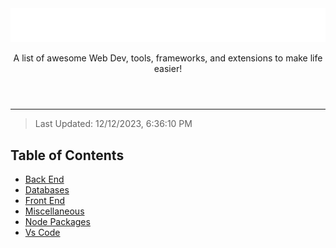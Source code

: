 <header align="center" data-title="">
  <img src="assets/rainbow-title.svg" />
  <p>A list of awesome Web Dev, tools, frameworks, and extensions to make life easier!</p>
</header>

---

> Last Updated: 12/12/2023, 6:36:10 PM

## Table of Contents

- [Back End](https://github.com/SenpaiSumpie/awesome-lists/blob/main/lists/back-end/back-end.md)
- [Databases](https://github.com/SenpaiSumpie/awesome-lists/blob/main/lists/databases/databases.md)
- [Front End](https://github.com/SenpaiSumpie/awesome-lists/blob/main/lists/front-end/front-end.md)
- [Miscellaneous](https://github.com/SenpaiSumpie/awesome-lists/blob/main/lists/miscellaneous/miscellaneous.md)
- [Node Packages](https://github.com/SenpaiSumpie/awesome-lists/blob/main/lists/node-packages/node-packages.md)
- [Vs Code](https://github.com/SenpaiSumpie/awesome-lists/blob/main/lists/vs-code/vs-code.md)
